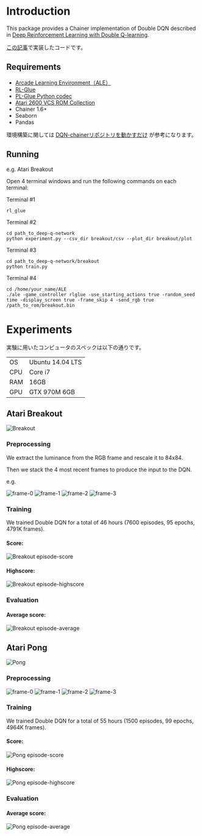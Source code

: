 # Introduction

This package provides a Chainer implementation of Double DQN described in [Deep Reinforcement Learning with Double Q-learning](http://arxiv.org/abs/1509.06461).

[この記事](http://musyoku.github.io/2016/03/16/deep-reinforcement-learning-with-double-q-learning/)で実装したコードです。

## Requirements

- [Arcade Learning Environment（ALE）](http://www.arcadelearningenvironment.org/)
- [RL-Glue](https://code.google.com/archive/p/rl-glue-ext/wikis/RLGlueCore.wiki)
- [PL-Glue Python codec](https://sites.google.com/a/rl-community.org/rl-glue/Home/Extensions/python-codec)
- [Atari 2600 VCS ROM Collection](http://www.atarimania.com/rom_collection_archive_atari_2600_roms.html)
- Chainer 1.6+
- Seaborn
- Pandas

環境構築に関しては [DQN-chainerリポジトリを動かすだけ](http://vaaaaaanquish.hatenablog.com/entry/2015/12/11/215417) が参考になります。

## Running

e.g. Atari Breakout

Open 4 terminal windows and run the following commands on each terminal: 

Terminal #1

```
rl_glue
```

Terminal #2

```
cd path_to_deep-q-network
python experiment.py --csv_dir breakout/csv --plot_dir breakout/plot
```

Terminal #3

```
cd path_to_deep-q-network/breakout
python train.py
```

Terminal #4

```
cd /home/your_name/ALE
./ale -game_controller rlglue -use_starting_actions true -random_seed time -display_screen true -frame_skip 4 -send_rgb true /path_to_rom/breakout.bin
```

# Experiments

実験に用いたコンピュータのスペックは以下の通りです。

|               |                  |
|---------------|------------------|
| OS            | Ubuntu 14.04 LTS |
| CPU           | Core i7          |
| RAM           | 16GB             |
| GPU           | GTX 970M 6GB     |

## Atari Breakout

![Breakout](http://musyoku.github.io/images/post/2016-03-06/breakout_result.gif)

### Preprocessing

We extract the luminance from the RGB frame and rescale it to 84x84.

Then we stack the 4 most recent frames to produce the input to the DQN.

e.g. 

![frame-0](http://musyoku.github.io/images/post/2016-03-06/breakout_state0.png)
![frame-1](http://musyoku.github.io/images/post/2016-03-06/breakout_state1.png)
![frame-2](http://musyoku.github.io/images/post/2016-03-06/breakout_state2.png)
![frame-3](http://musyoku.github.io/images/post/2016-03-06/breakout_state3.png)

### Training

We trained Double DQN for a total of 46 hours (7600 episodes, 95 epochs, 4791K frames).

#### Score:

![Breakout episode-score](http://musyoku.github.io/images/post/2016-03-16/breakout_episode_reward_comparison.png)

#### Highscore:

![Breakout episode-highscore](http://musyoku.github.io/images/post/2016-03-16/breakout_training_episode_highscore.png)

### Evaluation

#### Average score:

![Breakout episode-average](http://musyoku.github.io/images/post/2016-03-16/breakout_evaluation_episode_reward.png)

## Atari Pong

![Pong](http://musyoku.github.io/images/post/2016-03-06/pong_result.gif)

### Preprocessing

![frame-0](http://musyoku.github.io/images/post/2016-03-06/pong_state0.png)
![frame-1](http://musyoku.github.io/images/post/2016-03-06/pong_state1.png)
![frame-2](http://musyoku.github.io/images/post/2016-03-06/pong_state2.png)
![frame-3](http://musyoku.github.io/images/post/2016-03-06/pong_state3.png)

### Training

We trained Double DQN for a total of 55 hours (1500 episodes, 99 epochs, 4964K frames).

#### Score:

![Pong episode-score](http://musyoku.github.io/images/post/2016-03-16/pong_episode_reward_comparison.png)

#### Highscore:

![Pong episode-highscore](http://musyoku.github.io/images/post/2016-03-16/pong_training_episode_highscore.png)

### Evaluation

#### Average score:

![Pong episode-average](http://musyoku.github.io/images/post/2016-03-16/pong_evaluation_episode_reward.png)